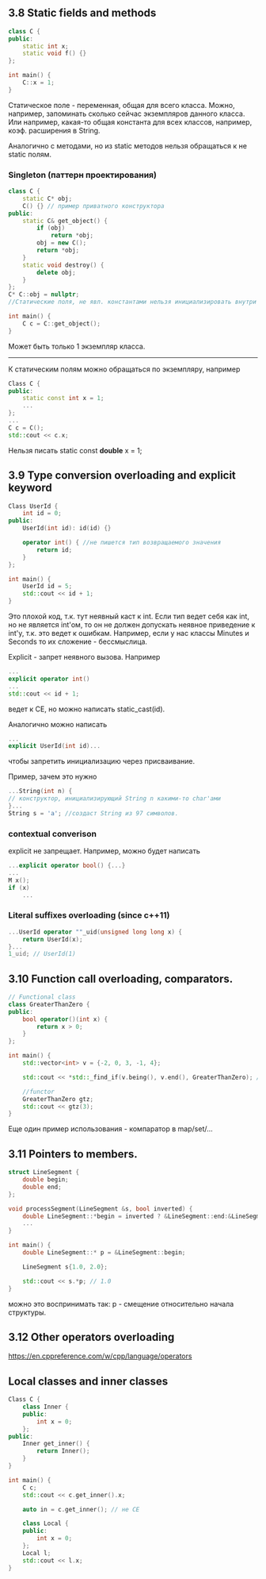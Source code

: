## 3.8 Static fields and methods
```C++
class C {
public: 
    static int x;
    static void f() {}
};

int main() {
    C::x = 1;
}
```
Статическое поле - переменная, общая для всего класса.
Можно, например, запоминать сколько сейчас экземпляров данного класса. Или например, какая-то общая константа для всех классов, например, коэф. расширения в String.

Аналогично с методами, но из static методов нельзя обращаться к не static полям.

### Singleton (паттерн проектирования)
```C++
class C {
    static C* obj;
    C() {} // пример приватного конструктора
public: 
    static C& get_object() {
        if (obj)
            return *obj;
        obj = new C();
        return *obj;
    }
    static void destroy() {
        delete obj;
    }
};
С* C::obj = nullptr; 
//Статические поля, не явл. константами нельзя инициализировать внутри класса.

int main() {
    C c = C::get_object();
}
```
Может быть только 1 экземпляр класса.

---

К статическим полям можно обращаться по экземпляру, например
```C++
Class C {
public:
    static const int x = 1;
    ...
};
...
C c = C();
std::cout << c.x;
```

Нельзя писать static const **double** x = 1;

## 3.9 Type conversion overloading and explicit keyword

```C++
Class UserId {
    int id = 0;
public:
    UserId(int id): id(id) {}

    operator int() { //не пишется тип возвращаемого значения
        return id;
    }
};

int main() {
    UserId id = 5;
    std::cout << id + 1;
}
```

Это плохой код, т.к. тут неявный каст к int.
Если тип ведет себя как int, но не является int'ом, то он не должен допускать неявное приведение к int'у, т.к. это ведет к ошибкам. Например, если у нас классы Minutes и Seconds то их сложение - бессмыслица. 

Explicit - запрет неявного вызова.
Например
```C++
...
explicit operator int()
...
std::cout << id + 1;
```
ведет к CE, но можно написать static_cast<int>(id).

Аналогично можно написать
```C++
...
explicit UserId(int id)...
```
чтобы запретить инициализацию через присваивание.

Пример, зачем это нужно
```C++
...String(int n) {
// конструктор, инициализирующий String n какими-то char'ами
}...
String s = 'a'; //создаст String из 97 символов.
```
### contextual converison
explicit не запрещает. Например, можно будет написать 
```C++
...explicit operator bool() {...}
...
M x();
if (x)
    ...
```

### Literal suffixes overloading (since c++11)
```C++
...UserId operator ""_uid(unsigned long long x) {
    return UserId(x);
}...
1_uid; // UserId(1)
```

## 3.10 Function call overloading, comparators.
```C++
// Functional class
class GreaterThanZero {
public: 
    bool operator()(int x) {
        return x > 0;
    }
};

int main() {
    std::vector<int> v = {-2, 0, 3, -1, 4};

    std::cout << *std::_find_if(v.being(), v.end(), GreaterThanZero); //3

    //functor
    GreaterThanZero gtz;
    std::cout << gtz(3);
}
```
Еще один пример использования - компаратор в map/set/...

## 3.11 Pointers to members.
```C++
struct LineSegment {
    double begin;
    double end;
};

void processSegment(LineSegment &s, bool inverted) {
    double LineSegment::*begin = inverted ? &LineSegment::end:&LineSegment::begin;
    ...
}

int main() {
    double LineSegment::* p = &LineSegment::begin;

    LineSegment s{1.0, 2.0};

    std::cout << s.*p; // 1.0
}
```
можно это воспринимать так: p - смещение относительно начала структуры.

## 3.12 Other operators overloading
https://en.cppreference.com/w/cpp/language/operators

## Local classes and inner classes
```C++
Class C {
    class Inner {
    public:
        int x = 0;
    };
public:
    Inner get_inner() {
        return Inner();
    }
}

int main() {
    C c;
    std::cout << c.get_inner().x;

    auto in = c.get_inner(); // не CE

    class Local {
    public:
        int x = 0;
    };
    Local l;
    std::cout << l.x;
}
```